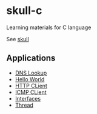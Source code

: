 # skull-c

Learning materials for C language

See [skull](https://github.com/korczis/skull)

## Applications

- [DNS Lookup](https://github.com/korczis/skull-c/tree/master/src/dns_lookup)
- [Hello World](https://github.com/korczis/skull-c/tree/master/src/hello_world)
- [HTTP CLient](https://github.com/korczis/skull-c/tree/master/src/http_client)
- [ICMP CLient](https://github.com/korczis/skull-c/tree/master/src/icmp_client)
- [Interfaces](https://github.com/korczis/skull-c/tree/master/src/interfaces)
- [Thread](https://github.com/korczis/skull-c/tree/master/src/thread)
